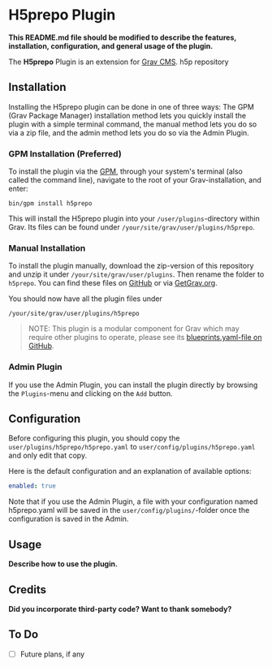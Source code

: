 # H5prepo Plugin

**This README.md file should be modified to describe the features, installation, configuration, and general usage of the plugin.**

The **H5prepo** Plugin is an extension for [Grav CMS](https://github.com/getgrav/grav). h5p repository

## Installation

Installing the H5prepo plugin can be done in one of three ways: The GPM (Grav Package Manager) installation method lets you quickly install the plugin with a simple terminal command, the manual method lets you do so via a zip file, and the admin method lets you do so via the Admin Plugin.

### GPM Installation (Preferred)

To install the plugin via the [GPM](https://learn.getgrav.org/cli-console/grav-cli-gpm), through your system's terminal (also called the command line), navigate to the root of your Grav-installation, and enter:

    bin/gpm install h5prepo

This will install the H5prepo plugin into your `/user/plugins`-directory within Grav. Its files can be found under `/your/site/grav/user/plugins/h5prepo`.

### Manual Installation

To install the plugin manually, download the zip-version of this repository and unzip it under `/your/site/grav/user/plugins`. Then rename the folder to `h5prepo`. You can find these files on [GitHub](https://github.com//grav-plugin-h5prepo) or via [GetGrav.org](https://getgrav.org/downloads/plugins).

You should now have all the plugin files under

    /your/site/grav/user/plugins/h5prepo
	
> NOTE: This plugin is a modular component for Grav which may require other plugins to operate, please see its [blueprints.yaml-file on GitHub](https://github.com//grav-plugin-h5prepo/blob/main/blueprints.yaml).

### Admin Plugin

If you use the Admin Plugin, you can install the plugin directly by browsing the `Plugins`-menu and clicking on the `Add` button.

## Configuration

Before configuring this plugin, you should copy the `user/plugins/h5prepo/h5prepo.yaml` to `user/config/plugins/h5prepo.yaml` and only edit that copy.

Here is the default configuration and an explanation of available options:

```yaml
enabled: true
```

Note that if you use the Admin Plugin, a file with your configuration named h5prepo.yaml will be saved in the `user/config/plugins/`-folder once the configuration is saved in the Admin.

## Usage

**Describe how to use the plugin.**

## Credits

**Did you incorporate third-party code? Want to thank somebody?**

## To Do

- [ ] Future plans, if any

